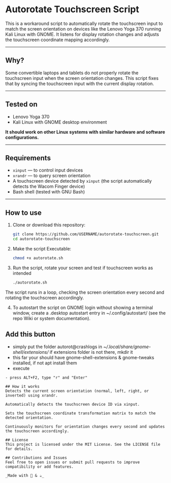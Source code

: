 # Autorotate Touchscreen Script

This is a workaround script to automatically rotate the touchscreen input to match the screen orientation on devices like the Lenovo Yoga 370 running Kali Linux with GNOME. It listens for display rotation changes and adjusts the touchscreen coordinate mapping accordingly.

---

## Why?

Some convertible laptops and tablets do not properly rotate the touchscreen input when the screen orientation changes. This script fixes that by syncing the touchscreen input with the current display rotation.

---

## Tested on

- Lenovo Yoga 370  
- Kali Linux with GNOME desktop environment

**It should work on other Linux systems with similar hardware and software configurations.**

---

## Requirements

- `xinput` — to control input devices  
- `xrandr` — to query screen orientation  
- A touchscreen device detected by `xinput` (the script automatically detects the Wacom Finger device)  
- Bash shell (tested with GNU Bash)

---

## How to use

1. Clone or download this repository:

   ```bash
   git clone https://github.com/USERNAME/autorotate-touchscreen.git
   cd autorotate-touchscreen 

2. Make the script Executable:
   ```bash
   chmod +x autorotate.sh

3. Run the script, rotate your screen and test if touchscreen works as intended
   ```bash
   ./autorotate.sh

The script runs in a loop, checking the screen orientation every second and rotating the touchscreen accordingly.

4. To autostart the script on GNOME login without showing a terminal window, create a .desktop autostart entry in ~/.config/autostart/ (see the repo Wiki or system documentation).

## Add this button 
- simply put the folder autorot@crashlogs in _~/.local/share/gnome-shell/extensions/_ if extensions folder is not there, mkdir it
- this far your should have gnome-shell-extensions & gnome-tweaks installed, if not apt install them
- execute 
```gnome-extensions enable autorot@crashlogs
- press ALT+F2, type "r" and "Enter"

## How it works
Detects the current screen orientation (normal, left, right, or inverted) using xrandr.

Automatically detects the touchscreen device ID via xinput.

Sets the touchscreen coordinate transformation matrix to match the detected orientation.

Continuously monitors for orientation changes every second and updates the touchscreen accordingly.

## License
This project is licensed under the MIT License. See the LICENSE file for details.

## Contributions and Issues
Feel free to open issues or submit pull requests to improve compatibility or add features.

_Made with 🧠 & ☕_
